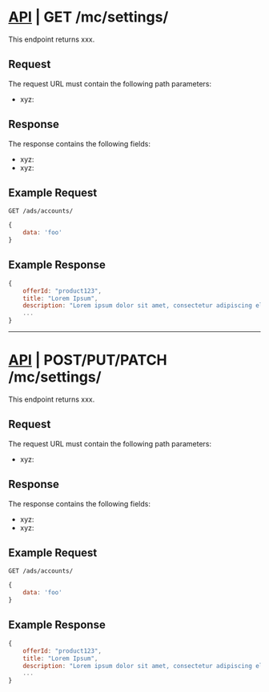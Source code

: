 # [API](../../api.md) | GET /mc/settings/

This endpoint returns xxx.

## Request

The request URL must contain the following path parameters:

- xyz: <description>

## Response

The response contains the following fields:

- xyz: <description>
- xyz: <description>

## Example Request

```
GET /ads/accounts/
```

```javascript
{
	data: 'foo'
}
```

## Example Response

```javascript
{
	offerId: "product123",
	title: "Lorem Ipsum",
	description: "Lorem ipsum dolor sit amet, consectetur adipiscing elit.",
	...
}
```

----

# [API](../../api.md) | POST/PUT/PATCH /mc/settings/

This endpoint returns xxx.

## Request

The request URL must contain the following path parameters:

- xyz: <description>

## Response

The response contains the following fields:

- xyz: <description>
- xyz: <description>

## Example Request

```
GET /ads/accounts/
```

```javascript
{
	data: 'foo'
}
```

## Example Response

```javascript
{
	offerId: "product123",
	title: "Lorem Ipsum",
	description: "Lorem ipsum dolor sit amet, consectetur adipiscing elit.",
	...
}
```
